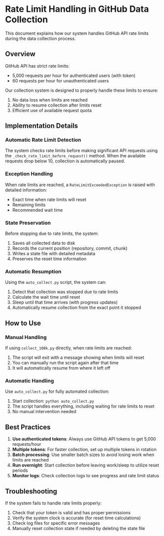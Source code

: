 # Rate Limit Handling in GitHub Data Collection

This document explains how our system handles GitHub API rate limits during the data collection process.

## Overview

GitHub API has strict rate limits:

- 5,000 requests per hour for authenticated users (with token)
- 60 requests per hour for unauthenticated users

Our collection system is designed to properly handle these limits to ensure:

1. No data loss when limits are reached
2. Ability to resume collection after limits reset
3. Efficient use of available request quota

## Implementation Details

### Automatic Rate Limit Detection

The system checks rate limits before making significant API requests using the `_check_rate_limit_before_request()` method. When the available requests drop below 10, collection is automatically paused.

### Exception Handling

When rate limits are reached, a `RateLimitExceededException` is raised with detailed information:

- Exact time when rate limits will reset
- Remaining limits
- Recommended wait time

### State Preservation

Before stopping due to rate limits, the system:

1. Saves all collected data to disk
2. Records the current position (repository, commit, chunk)
3. Writes a state file with detailed metadata
4. Preserves the reset time information

### Automatic Resumption

Using the `auto_collect.py` script, the system can:

1. Detect that collection was stopped due to rate limits
2. Calculate the wait time until reset
3. Sleep until that time arrives (with progress updates)
4. Automatically resume collection from the exact point it stopped

## How to Use

### Manual Handling

If using `collect_100k.py` directly, when rate limits are reached:

1. The script will exit with a message showing when limits will reset
2. You can manually run the script again after that time
3. It will automatically resume from where it left off

### Automatic Handling

Use `auto_collect.py` for fully automated collection:

1. Start collection: `python auto_collect.py`
2. The script handles everything, including waiting for rate limits to reset
3. No manual intervention needed

## Best Practices

1. **Use authenticated tokens**: Always use GitHub API tokens to get 5,000 requests/hour
2. **Multiple tokens**: For faster collection, set up multiple tokens in rotation
3. **Batch processing**: Use smaller batch sizes to avoid losing work when limits are reached
4. **Run overnight**: Start collection before leaving work/sleep to utilize reset periods
5. **Monitor logs**: Check collection logs to see progress and rate limit status

## Troubleshooting

If the system fails to handle rate limits properly:

1. Check that your token is valid and has proper permissions
2. Verify the system clock is accurate (for reset time calculations)
3. Check log files for specific error messages
4. Manually reset collection state if needed by deleting the state file
